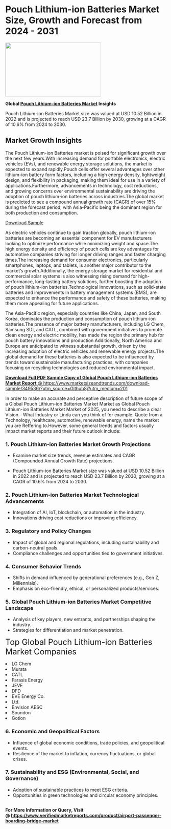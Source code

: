 <H1>Pouch Lithium-ion Batteries Market Size, Growth and Forecast from 2024 - 2031</H1><img class="aligncenter size-medium wp-image-584254" src="https://thirdeyenews.in/wp-content/uploads/2024/09/Global-Market-Research-300x168.jpeg" alt="" width="300" height="168" /><p><strong>Global&nbsp;<a href="https://www.marketsizeandtrends.com/download-sample/349536/?utm_source=Github8j?utm_medium=201">Pouch Lithium-ion Batteries Market</a> Insights</strong></p><p>Pouch Lithium-ion Batteries Market size was valued at USD 10.52 Billion in 2022 and is projected to reach USD 23.7 Billion by 2030, growing at a CAGR of 10.6% from 2024 to 2030.</p><p><h2>Market Growth Insights</h2> <p>The Pouch Lithium-ion Batteries market is poised for significant growth over the next few years.With increasing demand for portable electronics, electric vehicles (EVs), and renewable energy storage solutions, the market is expected to expand rapidly.Pouch cells offer several advantages over other lithium-ion battery form factors, including a high energy density, lightweight design, and flexibility in packaging, making them ideal for use in a variety of applications.Furthermore, advancements in technology, cost reductions, and growing concerns over environmental sustainability are driving the adoption of pouch lithium-ion batteries across industries.The global market is predicted to see a compound annual growth rate (CAGR) of over 15% during the forecast period, with Asia-Pacific being the dominant region for both production and consumption.</p> <p><a href="#download-sample">Download Sample</a></p> <p>As electric vehicles continue to gain traction globally, pouch lithium-ion batteries are becoming an essential component for EV manufacturers looking to optimize performance while minimizing weight and space.The high energy density and efficiency of pouch cells are key advantages for automotive companies striving for longer driving ranges and faster charging times.The increasing demand for consumer electronics, particularly smartphones, laptops, and tablets, is another major contributor to the market’s growth.Additionally, the energy storage market for residential and commercial solar systems is also witnessing rising demand for high-performance, long-lasting battery solutions, further boosting the adoption of pouch lithium-ion batteries.Technological innovations, such as solid-state batteries and improvements in battery management systems (BMS), are expected to enhance the performance and safety of these batteries, making them more appealing for future applications.</p> <p>The Asia-Pacific region, especially countries like China, Japan, and South Korea, dominates the production and consumption of pouch lithium-ion batteries.The presence of major battery manufacturers, including LG Chem, Samsung SDI, and CATL, combined with government initiatives to promote clean energy and electric mobility, has made the region the primary hub for pouch battery innovations and production.Additionally, North America and Europe are anticipated to witness substantial growth, driven by the increasing adoption of electric vehicles and renewable energy projects.The global demand for these batteries is also expected to be influenced by trends toward sustainable manufacturing practices, with companies focusing on recycling technologies and reduced environmental impact.</p> <p><a href="#get-more"></p><p><span class=""><strong>Download Full PDF Sample Copy of Global Pouch Lithium-ion Batteries Market Report</strong> @ <a href="https://www.marketsizeandtrends.com/download-sample/349536/?utm_source=Github8j?utm_medium=201" target="_blank">https://www.marketsizeandtrends.com/download-sample/349536/?utm_source=Github8j?utm_medium=201</a></span></p><p>In order to make an accurate and perceptive description of future scope of a Global&nbsp;Pouch Lithium-ion Batteries Market Market as Global&nbsp;Pouch Lithium-ion Batteries Market Market of 2025, you need to describe a clear Vision &ndash; What Industry or Linda can you think of for example: Quote from a Technology, healthcare, automotive, renewable energy, name the market you are Reffering to.However, some general trends and factors usually impact market reports and their future outlook include:</p><h3>1.&nbsp;<strong>Pouch Lithium-ion Batteries Market Growth Projections</strong></h3><ul><li>Examine market size trends, revenue estimates and CAGR (Compounded Annual Growth Rate) projections.</li><li><p>Pouch Lithium-ion Batteries Market size was valued at USD 10.52 Billion in 2022 and is projected to reach USD 23.7 Billion by 2030, growing at a CAGR of 10.6% from 2024 to 2030.</p></li></ul><h3>2.&nbsp;<strong>Pouch Lithium-ion Batteries Market Technological Advancements</strong></h3><ul><li>Integration of AI, IoT, blockchain, or automation in the industry.</li><li>Innovations driving cost reductions or improving efficiency.</li></ul><h3>3.&nbsp;<strong>Regulatory and Policy Changes</strong></h3><ul><li>Impact of global and regional regulations, including sustainability and carbon-neutral goals.</li><li>Compliance challenges and opportunities tied to government initiatives.</li></ul><h3>4.&nbsp;<strong>Consumer Behavior Trends</strong></h3><ul><li>Shifts in demand influenced by generational preferences (e.g., Gen Z, Millennials).</li><li>Emphasis on eco-friendly, ethical, or personalized products/services.</li></ul><h3>5.&nbsp;<strong>Global Pouch Lithium-ion Batteries Market Competitive Landscape</strong></h3><ul><li>Analysis of key players, new entrants, and partnerships shaping the industry.</li><li>Strategies for differentiation and market penetration.</li></ul><p data-pm-slice="1 1 []"><span style="color: inherit; font-family: inherit; font-size: 25px;">Top Global Pouch Lithium-ion Batteries Market Companies</span></p><div class="" data-test-id=""><p><li>LG Chem</li><li> Murata</li><li> CATL</li><li> Farasis Energy</li><li> JEVE</li><li> DFD</li><li> EVE Energy Co.</li><li> Ltd.</li><li> Envision AESC</li><li> Soundon</li><li> Gotion</li></p></div><h3>6.&nbsp;<strong>Economic and Geopolitical Factors</strong></h3><ul><li>Influence of global economic conditions, trade policies, and geopolitical events.</li><li>Resilience of the market to inflation, currency fluctuations, or global crises.</li></ul><h3>7.&nbsp;<strong>Sustainability and ESG (Environmental, Social, and Governance)</strong></h3><ul><li>Adoption of sustainable practices to meet ESG criteria.</li><li>Opportunities in green technologies and circular economy principles.</li></ul><h2><strong style="font-size: 14px;">For More Information or Query, Visit @&nbsp;</strong><a style="background-color: #ffffff; font-size: 14px;" href="https://www.marketsizeandtrends.com/report/pouch-lithium-ion-batteries-market/" target="_blank">https://www.verifiedmarketreports.com/product/airport-passenger-boarding-bridge-market</a></h2>